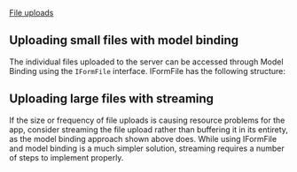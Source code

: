 [File uploads](https://docs.microsoft.com/en-us/aspnet/core/mvc/models/file-uploads)

## Uploading small files with model binding

The individual files uploaded to the server can be accessed through Model Binding using the `IFormFile` interface. IFormFile has the following structure:


## Uploading large files with streaming

If the size or frequency of file uploads is causing resource problems for the app, consider streaming the file upload rather than buffering it in its entirety, as the model binding approach shown above does. While using IFormFile and model binding is a much simpler solution, streaming requires a number of steps to implement properly.

